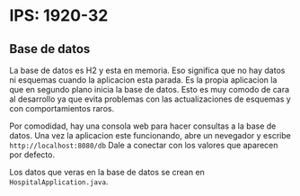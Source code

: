# IPS: 1920-32

## Base de datos
La base de datos es H2 y esta en memoria.
Eso significa que no hay datos ni esquemas cuando la aplicacion esta parada.
Es la propia aplicacion la que en segundo plano inicia la base de datos.
Esto es muy comodo de cara al desarrollo ya que evita problemas con las actualizaciones
de esquemas y con comportamientos raros.

Por comodidad, hay una consola web para hacer consultas a la base de datos.
Una vez la aplicacion este funcionando, abre un nevegador y escribe `http://localhost:8080/db`
Dale a conectar con los valores que aparecen por defecto.

Los datos que veras en la base de datos se crean en `HospitalApplication.java`.